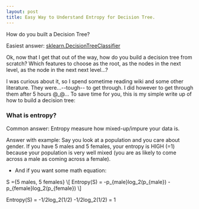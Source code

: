 ```yaml
---
layout: post
title: Easy Way to Understand Entropy for Decision Tree.
---
```


<script type="text/javascript"
                src="http://cdn.mathjax.org/mathjax/latest/MathJax.js?config=TeX-AMS-MML_HTMLorMML"> </script>
 

How do you built a Decision Tree? 

Easiest answer: [sklearn.DecisionTreeClassifier](http://scikit-learn.org/stable/modules/tree.html)

Ok, now that I get that out of the way, how do you build a decision tree from scratch? Which features to choose as the root, as the nodes in the next level, as the node in the next next level...? 

I was curious about it, so I spend sometime reading wiki and some other literature. They were...--tough-- to get through. I did however to get through them after 5 hours @_@... To save time for you, this is my simple write up of how to build a decision tree:


### What is entropy?
Common answer: Entropy measure how mixed-up/impure your data is.

Answer with example: Say you look at a population and you care about gender. If you have 5 males and 5 females, your entropy is HIGH (=1) because your population is very well mixed (you are as likely to come across a male as coming across a female).

* And if you want some math equation:

S ={5 males, 5 females}
\\[  Entropy(S) = -p_{male}log_2(p_{male}) - p_{female}log_2(p_{female})   \\]

Entropy(S) = -1/2log_2(1/2) -1/2log_2(1/2) = 1 


 

